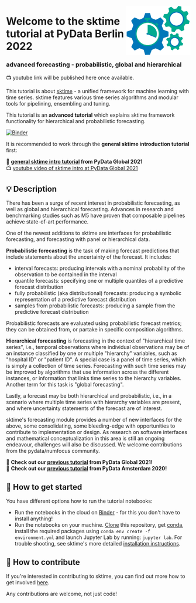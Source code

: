 <a href="https://sktime.org"><img src="https://github.com/alan-turing-institute/sktime/blob/main/docs/source/images/sktime-logo-no-text.jpg?raw=true)" width="175" align="right" /></a>

Welcome to the sktime tutorial at PyData Berlin 2022
====================================================

### advanced forecasting - probabilistic, global and hierarchical

:tv: youtube link will be published here once available.

This tutorial is about [sktime] - a unified framework for machine learning with time series. sktime features various time series algorithms and modular tools for pipelining, ensembling and tuning. 

This tutorial is an **advanced tutorial** which explains sktime framework functionality for hierarchical and probabilistic forecasting.

[sktime]: https://sktime.org

[![Binder](https://mybinder.org/badge_logo.svg)](https://mybinder.org/v2/gh/sktime/sktime-tutorial-pydata-berlin-2022main?filepath=notebooks)

It is recommended to work through the **general sktime introduction tutorial** first:

:movie_camera: **[general sktime intro tutorial](https://github.com/sktime/sktime-tutorial-pydata-glboal-2021) from PyData Global 2021**\
:tv: [youtube video of sktime intro at PyData Global 2021](https://www.youtube.com/watch?v=ODspi8-uWgo)


## :bulb: Description

There has been a surge of recent interest in probabilistic forecasting, as well as global and hierarchical forecasting. Advances in research and benchmarking studies such as M5 have proven that composable pipelines achieve state-of-art performance.

One of the newest additions to sktime are interfaces for probabilistic forecasting, and forecasting with panel or hierarchical data.

**Probabilistic forecasting** is the task of making forecast predictions that include statements about the uncertainty of the forecast. It includes:

*	interval forecasts: producing intervals with a nominal probability of the observation to be contained in the interval
*	quantile forecasts: specifying one or multiple quantiles of a predictive forecast distribution
*	fully probabilistic (aka distributional) forecasts: producing a symbolic representation of a predictive forecast distribution
*	samples from probabilistic forecasts: producing a sample from the predictive forecast distribution

Probabilistic forecasts are evaluated using probabilistic forecast metrics; they can be obtained from, or partake in specific composition algorithms.

**Hierarchical forecasting** is forecasting in the context of "hierarchical time series", i.e., temporal observations where individual observations may be of an instance classified by one or multiple "hierarchy" variables, such as "hospital ID" or "patient ID". A special case is a panel of time series, which is simply a collection of time series. Forecasting with such time series may be improved by algorithms that use information across the different instances, or information that links time series to the hierarchy variables. Another term for this task is "global forecasting".

Lastly, a forecast may be both hierarchical and probabilistic, i.e., in a scenario where multiple time series with hierarchy variables are present, and where uncertainty statements of the forecast are of interest.

sktime's forecasting module provides a number of new interfaces for the above, some consolidating, some bleeding-edge with opportunities to contribute to implementation or design. As research on software interfaces and mathematical conceptualization in this area is still an ongoing endeavour, challenges will also be discussed. We welcome contributions from the pydata/numfocus community.

:movie_camera: **Check out our [previous tutorial](https://github.com/sktime/sktime-tutorial-pydata-glboal-2021) from PyData Global 2021!**\
:movie_camera: **Check out our [previous tutorial](https://github.com/sktime/sktime-tutorial-pydata-amsterdam-2020) from PyData Amsterdam 2020!**

## :rocket: How to get started

You have different options how to run the tutorial notebooks:

* Run the notebooks in the cloud on [Binder] - for this you don't have to install anything!
* Run the notebooks on your machine. [Clone] this repository, get [conda], install the required packages using `conda env create -f environment.yml` and launch Jupyter Lab by running: `jupyter lab`. For trouble shooting, see sktime's more detailed [installation instructions].

[Binder]: https://mybinder.org/v2/gh/sktime/sktime-pydata-global-2021-tutorial/main?filepath=notebooks
[clone]: https://help.github.com/en/github/creating-cloning-and-archiving-repositories/cloning-a-repository
[conda]: https://docs.conda.io/en/latest/
[installation instructions]: https://www.sktime.org/en/latest/installation.html

## :wave: How to contribute

If you're interested in contributing to sktime, you can find out more how to get involved [here](https://www.sktime.org/en/stable/get_involved.html).

Any contributions are welcome, not just code!
